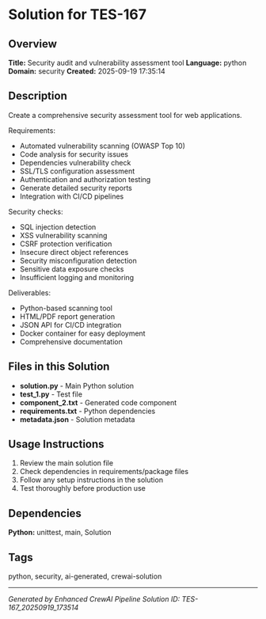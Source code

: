 # Solution for TES-167

## Overview
**Title:** Security audit and vulnerability assessment tool
**Language:** python
**Domain:** security
**Created:** 2025-09-19 17:35:14

## Description
Create a comprehensive security assessment tool for web applications.

Requirements:
- Automated vulnerability scanning (OWASP Top 10)
- Code analysis for security issues
- Dependencies vulnerability check
- SSL/TLS configuration assessment
- Authentication and authorization testing
- Generate detailed security reports
- Integration with CI/CD pipelines

Security checks:
- SQL injection detection
- XSS vulnerability scanning
- CSRF protection verification
- Insecure direct object references
- Security misconfiguration detection
- Sensitive data exposure checks
- Insufficient logging and monitoring

Deliverables:
- Python-based scanning tool
- HTML/PDF report generation
- JSON API for CI/CD integration
- Docker container for easy deployment
- Comprehensive documentation

## Files in this Solution
- **solution.py** - Main Python solution
- **test_1.py** - Test file
- **component_2.txt** - Generated code component
- **requirements.txt** - Python dependencies
- **metadata.json** - Solution metadata

## Usage Instructions
1. Review the main solution file
2. Check dependencies in requirements/package files
3. Follow any setup instructions in the solution
4. Test thoroughly before production use

## Dependencies
**Python:** unittest, main, Solution

## Tags
python, security, ai-generated, crewai-solution

---
*Generated by Enhanced CrewAI Pipeline*
*Solution ID: TES-167_20250919_173514*
